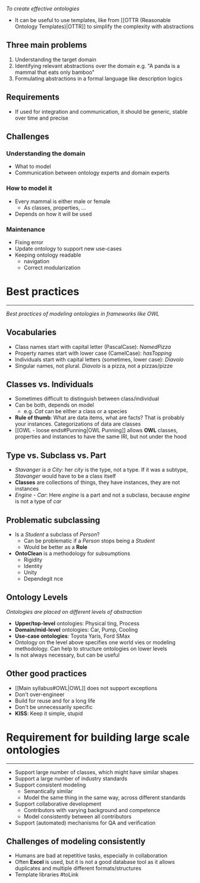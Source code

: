 _To create effective ontologies_

* It can be useful to use templates, like from [[OTTR (Reasonable Ontology Templates)|OTTR]] to simplify the complexity with abstractions
## Three main problems
1. Understanding the target domain
2. Identifying relevant abstractions over the domain e.g. "A panda is a mammal that eats only bamboo"
3. Formulating abstractions in a formal language like description logics

## Requirements
* If used for integration and communication, it should be generic, stable over time and precise

## Challenges

### Understanding the domain
* What to model
* Communication between ontology experts and domain experts

### How to model it
* Every mammal is either  male or female
	* As classes, properties, ...
* Depends on how it will be used

### Maintenance
* Fixing error
* Update ontology to support new use-cases
* Keeping ontology readable
	* navigation
	* Correct modularization

# Best practices
---
_Best practices of modeling ontologies in frameworks like OWL_

## Vocabularies

* Class names start with capital letter (PascalCase): *NamedPizza*
* Property names start with lower case (CamelCase): *hasTopping*
* Individuals start with capital letters (sometimes, lower case): *Diavolo*
* Singular names, not plural. *Diavolo* is a pizza, not a pizzas/pizze

## Classes vs. Individuals

* Sometimes difficult to distinguish between class/individual
* Can be both, depends on model
	* e.g. *Cat* can be either a class or a species
* **Rule of thumb**: What are data items, what are facts? That is probably your instances. Categorizations of data are classes
* [[OWL - loose ends#Punning|OWL Punning]] allows **OWL** classes, properties and instances to have the same IRI, but not under the hood

## Type vs. Subclass vs. Part

* *Stavanger is a City*: her *city* is the type, not a type. If it was a subtype, *Stavanger* would have to be a class itself
* **Classes** are collections of things, they have instances, they are not instances
* *Engine - Car*: Here *engine* is a part and not a subclass, because *engine* is not a type of *car*

## Problematic subclassing

* Is a *Student* a subclass of *Person*?
	* Can be problematic if a *Person* stops being a *Student*
	* Would be better as a **Role**
* **OntoClean** is a methodology for subsumptions
	* Rigidity
	* Identity
	* Unity
	* Dependegit nce

## Ontology Levels
_Ontologies are placed on different levels of abstraction_

* **Upper/top-level** ontologies: Physical ting, Process
* **Domain/mid-level** ontologies: Car, Pump, Cooling
* **Use-case ontologies**: Toyota Yaris, Ford SMax
* Ontology on the level above specifies one world vies or modeling methodology. Can help to structure ontologies on lower levels
* Is not always necessary, but can be useful

## Other good practices

* [[Main syllabus#OWL|OWL]] does not support exceptions
* Don't over-engineer
* Build for reuse and for a long life
* Don't be unnecessarily specific
* **KISS**: Keep it simple, stupid



# Requirement for building large scale ontologies
---

* Support large number of classes, which might have similar shapes
* Support a large number of industry standards
* Support consistent modeling
	* Semantically similar
	* Model the same thing in the same way, across different standards
* Support collaborative development
	* Contributors with varying background and competence
	* Model consistently between all contributors
* Support (automated) mechanisms for QA and verification

## Challenges of modeling consistently
* Humans are bad at repetitive tasks, especially in collaboration
* Often **Excel** is used, but it is not a good database tool as it allows duplicates and multiple different formats/structures
* Template libraries #toLink
